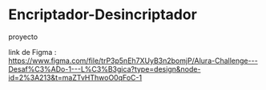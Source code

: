 # Encriptador-Desincriptador
proyecto


link de Figma : https://www.figma.com/file/trP3p5nEh7XUyB3n2bomjP/Alura-Challenge---Desaf%C3%ADo-1---L%C3%B3gica?type=design&node-id=2%3A213&t=maZTvHThwoO0qFoC-1